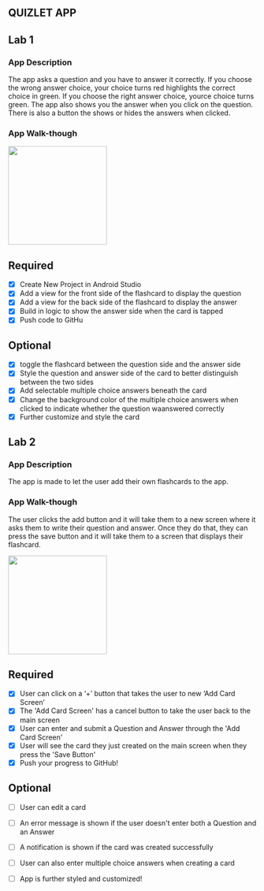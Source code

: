 ## QUIZLET APP

## Lab 1

### App Description
The app asks a question and you have to answer it correctly. If you choose the wrong answer choice, your choice turns red highlights the correct choice in green. If you choose the right answer choice, yource choice turns green. The app also shows you the answer when you click on the question. There is also a button the shows or hides the answers when clicked.

### App Walk-though

<img src="http://g.recordit.co/qa7ucmdyL6.gif" width=200><br>

## Required
- [x] Create New Project in Android Studio
- [x] Add a view for the front side of the flashcard to display the question
- [x] Add a view for the back side of the flashcard to display the answer
- [x] Build in logic to show the answer side when the card is tapped
- [x] Push code to GitHu
## Optional
- [x] toggle the flashcard between the question side and the answer side
- [x] Style the question and answer side of the card to better distinguish between the two sides
- [x] Add selectable multiple choice answers beneath the card
- [x] Change the background color of the multiple choice answers when clicked to indicate whether the question waanswered correctly
- [x] Further customize and style the card

## Lab 2

### App Description
The app is made to let the user add their own flashcards to the app.

### App Walk-though
The user clicks the add button and it will take them to a new screen where it asks them to write their question and answer.
Once they do that, they can press the save button and it will take them to a screen that displays their flashcard.

<img src="http://g.recordit.co/mgLgc8s6qV.gif" width=200><br>


## Required
- [x] User can click on a ‘+’ button that takes the user to new ‘Add Card Screen’
- [x] The 'Add Card Screen' has a cancel button to take the user back to the main screen
- [x] User can enter and submit a Question and Answer through the 'Add Card Screen'
- [x] User will see the card they just created on the main screen when they press the 'Save Button'
- [x] Push your progress to GitHub!

## Optional
- [ ] User can edit a card
- [ ] An error message is shown if the user doesn't enter both a Question and an Answer
- [ ] A notification is shown if the card was created successfully
- [ ] User can also enter multiple choice answers when creating a card
- [ ] App is further styled and customized!


